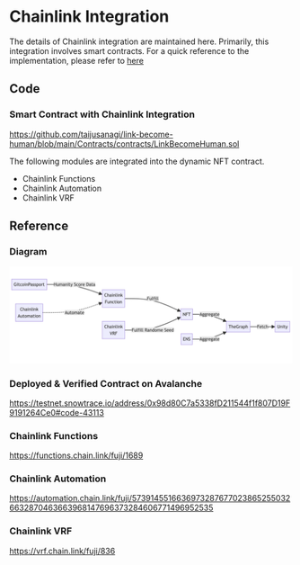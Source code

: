 # Chainlink Integration

The details of Chainlink integration are maintained here.
Primarily, this integration involves smart contracts. For a quick reference to the implementation, please refer to [here](../Contracts/contracts/LinkBecomeHuman.sol)

## Code

### Smart Contract with Chainlink Integration

https://github.com/taijusanagi/link-become-human/blob/main/Contracts/contracts/LinkBecomeHuman.sol

The following modules are integrated into the dynamic NFT contract.

- Chainlink Functions
- Chainlink Automation
- Chainlink VRF

## Reference

### Diagram

![technical-detail](./technical-detail.png)

### Deployed & Verified Contract on Avalanche

https://testnet.snowtrace.io/address/0x98d80C7a5338fD211544f1f807D19F9191264Ce0#code-43113

### Chainlink Functions

https://functions.chain.link/fuji/1689

### Chainlink Automation

https://automation.chain.link/fuji/57391455166369732876770238652550326632870463663968147696373284606771496952535

### Chainlink VRF

https://vrf.chain.link/fuji/836
